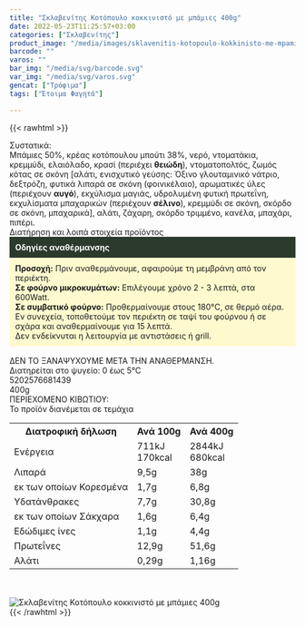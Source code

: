 ```yaml
---
title: "Σκλαβενίτης Κοτόπουλο κοκκινιστό με μπάμιες 400g"
date: 2022-05-23T11:25:57+03:00
categories: ["Σκλαβενίτης"]
product_image: "/media/images/sklavenitis-kotopoulo-kokkinisto-me-mpamies-400g.jpg"
barcode: ""
varos: ""
bar_img: "/media/svg/barcode.svg"
var_img: "/media/svg/varos.svg"
gencat: ["Τρόφιμα"]
tags: ["Έτοιμα Φαγητά"]

---
```

{{< rawhtml >}}

<div class="sload529"><div class="product"><div id="sistatika">Συστατικά:</div><div class="alltext">Μπάμιες 50%, κρέας κοτόπουλου μπούτι 38%, νερό, ντοματάκια, κρεμμύδι, ελαιόλαδο, κρασί (περιέχει <b>θειώδη</b>), ντοματοπολτός, ζωμός κότας σε σκόνη [αλάτι, ενισχυτικό γεύσης: Όξινο γλουταμινικό νάτριο, δεξτρόζη, φυτικά λιπαρά σε σκόνη (φοινικέλαιο), αρωματικές ύλες (περιέχουν <b>αυγό</b>), εκχύλισμα μαγιάς, υδρολυμένη φυτική πρωτεΐνη, εκχυλίσματα μπαχαρικών (περιέχουν <b>σέλινο</b>), κρεμμύδι σε σκόνη, σκόρδο σε σκόνη, μπαχαρικά], αλάτι, ζάχαρη, σκόρδο τριμμένο, κανέλα, μπαχάρι, πιπέρι.</div><div id="loipa">Διατήρηση και λοιπά στοιχεία προϊόντος</div><div class="alltext"><div style="background:#2b3a2d;padding:10px;color:#fff"><b>Οδηγίες αναθέρμανσης</b></div><div style="background:#ffface;padding:10px;"><b>Προσοχή:</b> Πριν αναθερμάνουμε, αφαιρούμε τη μεμβράνη από τον περιέκτη.<br><b>Σε φούρνο μικροκυμάτων:</b> Επιλέγουμε χρόνο 2 - 3 λεπτά, στα 600Watt.<br><b>Σε συμβατικό φούρνο:</b> Προθερμαίνουμε στους 180°C, σε θερμό αέρα. Εν συνεχεία, τοποθετούμε τον περιέκτη σε ταψί του φούρνου ή σε σχάρα και αναθερμαίνουμε για 15 λεπτά.<br>Δεν ενδείκνυται η λειτουργία με αντιστάσεις ή grill.</div><br>ΔΕΝ ΤΟ ΞΑΝΑΨΥΧΟΥΜΕ ΜΕΤΑ ΤΗΝ ΑΝΑΘΕΡΜΑΝΣΗ.<br>Διατηρείται στο ψυγείο: 0 έως 5°C<br></div><div id="barcode"><div id="barimage1"></div><span id="bartext">5202576681439</span></div><div id="varos"><div id="varosimage1"></div><span id="varostext">400g</span></div><div id="kivotio">ΠΕΡΙΕΧΟΜΕΝΟ ΚΙΒΩΤΙΟΥ:<br>Το προϊόν διανέμεται σε τεμάχια</div><div class="tabout"><table id="diatable"><tbody><tr><th>Διατροφική δήλωση</th><th>Ανά 100g</th><th>Ανά 400g</th></tr><tr><td class="texr2">Ενέργεια</td><td class="texr">711kJ<br>170kcal</td><td class="texr">2844kJ<br>680kcal</td></tr><tr><td class="texr2">Λιπαρά</td><td class="texr">9,5g</td><td class="texr">38g</td></tr><tr><td class="gray">εκ των οποίων Κορεσµένα</td><td class="gray2">1,7g</td><td class="gray2">6,8g</td></tr><tr><td class="texr2">Yδατάνθρακες</td><td class="texr">7,7g</td><td class="texr">30,8g</td></tr><tr><td class="gray">εκ των οποίων Σάκχαρα</td><td class="gray2">1,6g</td><td class="gray2">6,4g</td></tr><tr><td class="texr2">Eδώδιμες ίνες</td><td class="texr">1,1g</td><td class="texr">4,4g</td></tr><tr><td class="texr2">Πρωτεΐνες</td><td class="texr">12,9g</td><td class="texr">51,6g</td></tr><tr><td class="texr2">Αλάτι</td><td class="texr">0,29g</td><td class="texr">1,16g</td></tr></tbody></table></div><br><br><div class="pimg"><img alt="Σκλαβενίτης Κοτόπουλο κοκκινιστό με μπάμιες 400g" title="Σκλαβενίτης Κοτόπουλο κοκκινιστό με μπάμιες 400g" src="/media/images/sklavenitis-kotopoulo-kokkinisto-me-mpamies-400g.jpg"></div></div></div>
{{< /rawhtml >}}


